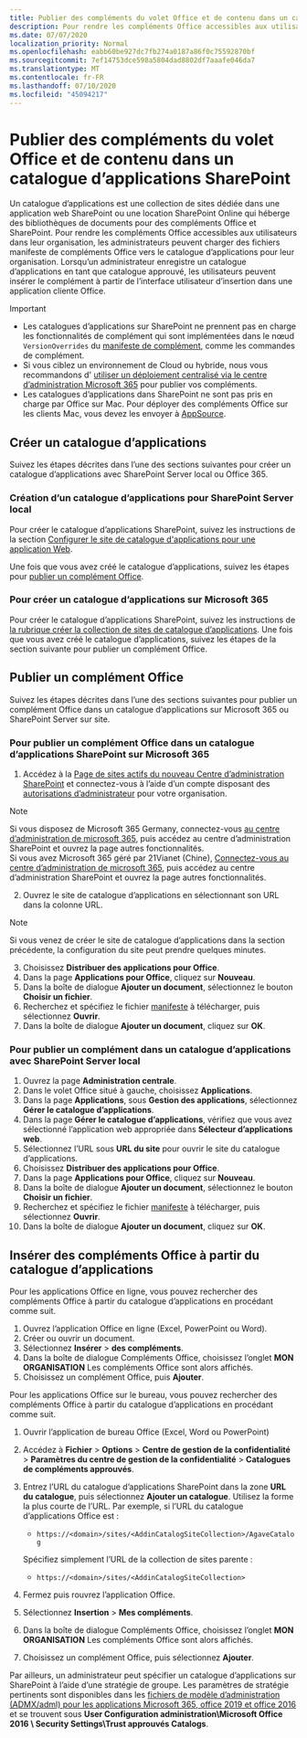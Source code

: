 ```yaml
---
title: Publier des compléments du volet Office et de contenu dans un catalogue d’applications SharePoint
description: Pour rendre les compléments Office accessibles aux utilisateurs, les administrateurs peuvent charger des fichiers manifeste de compléments Office vers le catalogue d’applications pour leur organisation.
ms.date: 07/07/2020
localization_priority: Normal
ms.openlocfilehash: eabb60be927dc7fb274a0187a86f0c75592870bf
ms.sourcegitcommit: 7ef14753dce598a5804dad8802df7aaafe046da7
ms.translationtype: MT
ms.contentlocale: fr-FR
ms.lasthandoff: 07/10/2020
ms.locfileid: "45094217"
---
```

# <a name="publish-task-pane-and-content-add-ins-to-a-sharepoint-app-catalog"></a>Publier des compléments du volet Office et de contenu dans un catalogue d’applications SharePoint

Un catalogue d’applications est une collection de sites dédiée dans une application web SharePoint ou une location SharePoint Online qui héberge des bibliothèques de documents pour des compléments Office et SharePoint. Pour rendre les compléments Office accessibles aux utilisateurs dans leur organisation, les administrateurs peuvent charger des fichiers manifeste de compléments Office vers le catalogue d’applications pour leur organisation. Lorsqu’un administrateur enregistre un catalogue d’applications en tant que catalogue approuvé, les utilisateurs peuvent insérer le complément à partir de l’interface utilisateur d’insertion dans une application cliente Office.

> [!IMPORTANT]
> - Les catalogues d’applications sur SharePoint ne prennent pas en charge les fonctionnalités de complément qui sont implémentées dans le nœud `VersionOverrides` du [manifeste de complément](../develop/add-in-manifests.md), comme les commandes de complément.
> - Si vous ciblez un environnement de Cloud ou hybride, nous vous recommandons d' [utiliser un déploiement centralisé via le centre d’administration Microsoft 365](../publish/centralized-deployment.md) pour publier vos compléments.
> - Les catalogues d’applications dans SharePoint ne sont pas pris en charge par Office sur Mac. Pour déployer des compléments Office sur les clients Mac, vous devez les envoyer à [AppSource](/office/dev/store/submit-to-the-office-store).

## <a name="create-an-app-catalog"></a>Créer un catalogue d’applications

Suivez les étapes décrites dans l’une des sections suivantes pour créer un catalogue d’applications avec SharePoint Server local ou Office 365.

### <a name="to-create-an-app-catalog-for-on-premises-sharepoint-server"></a>Création d’un catalogue d’applications pour SharePoint Server local

Pour créer le catalogue d’applications SharePoint, suivez les instructions de la section [Configurer le site de catalogue d'applications pour une application Web](/sharepoint/administration/manage-the-app-catalog).

Une fois que vous avez créé le catalogue d’applications, suivez les étapes pour [publier un complément Office](#publish-an-office-add-in).

### <a name="to-create-an-app-catalog-on-microsoft-365"></a>Pour créer un catalogue d’applications sur Microsoft 365

Pour créer le catalogue d’applications SharePoint, suivez les instructions de [la rubrique créer la collection de sites de catalogue d’applications](/sharepoint/use-app-catalog#step-1-create-the-app-catalog-site-collection). Une fois que vous avez créé le catalogue d’applications, suivez les étapes de la section suivante pour publier un complément Office.

## <a name="publish-an-office-add-in"></a>Publier un complément Office

Suivez les étapes décrites dans l’une des sections suivantes pour publier un complément Office dans un catalogue d’applications sur Microsoft 365 ou SharePoint Server sur site.

### <a name="to-publish-an-office-add-in-to-a-sharepoint-app-catalog-on-microsoft-365"></a>Pour publier un complément Office dans un catalogue d’applications SharePoint sur Microsoft 365

1. Accédez à la [Page de sites actifs du nouveau Centre d’administration SharePoint](https://admin.microsoft.com/sharepoint?page=siteManagement&modern=true) et connectez-vous à l’aide d’un compte disposant des [autorisations d’administrateur](/sharepoint/sharepoint-admin-role) pour votre organisation.

>[!NOTE]
>Si vous disposez de Microsoft 365 Germany, connectez-vous [au centre d’administration de microsoft 365](https://go.microsoft.com/fwlink/p/?linkid=848041), puis accédez au centre d’administration SharePoint et ouvrez la page autres fonctionnalités. <br>Si vous avez Microsoft 365 géré par 21Vianet (Chine), [Connectez-vous au centre d’administration de microsoft 365](https://go.microsoft.com/fwlink/p/?linkid=850627), puis accédez au centre d’administration SharePoint et ouvrez la page autres fonctionnalités.
 
2. Ouvrez le site de catalogue d’applications en sélectionnant son URL dans la colonne URL. 

>[!NOTE]
>Si vous venez de créer le site de catalogue d’applications dans la section précédente, la configuration du site peut prendre quelques minutes.

3. Choisissez **Distribuer des applications pour Office**.
4. Dans la page **Applications pour Office**, cliquez sur **Nouveau**.
5. Dans la boîte de dialogue **Ajouter un document**, sélectionnez le bouton **Choisir un fichier**.
6. Recherchez et spécifiez le fichier [manifeste](../develop/add-in-manifests.md) à télécharger, puis sélectionnez **Ouvrir**.
7. Dans la boîte de dialogue **Ajouter un document**, cliquez sur **OK**.

### <a name="to-publish-an-add-in-to-an-app-catalog-with-on-premises-sharepoint-server"></a>Pour publier un complément dans un catalogue d’applications avec SharePoint Server local

1. Ouvrez la page **Administration centrale**.
2. Dans le volet Office situé à gauche, choisissez **Applications**.
3. Dans la page **Applications**, sous **Gestion des applications**, sélectionnez **Gérer le catalogue d’applications**.
4. Dans la page **Gérer le catalogue d’applications**, vérifiez que vous avez sélectionné l’application web appropriée dans **Sélecteur d’applications web**.
5. Sélectionnez l’URL sous **URL du site** pour ouvrir le site du catalogue d’applications.
6. Choisissez **Distribuer des applications pour Office**.
7. Dans la page **Applications pour Office**, cliquez sur **Nouveau**.
8. Dans la boîte de dialogue **Ajouter un document**, sélectionnez le bouton **Choisir un fichier**.
9. Recherchez et spécifiez le fichier [manifeste](../develop/add-in-manifests.md) à télécharger, puis sélectionnez **Ouvrir**.
10. Dans la boîte de dialogue **Ajouter un document**, cliquez sur **OK**.

## <a name="insert-office-add-ins-from-the-app-catalog"></a>Insérer des compléments Office à partir du catalogue d’applications

Pour les applications Office en ligne, vous pouvez rechercher des compléments Office à partir du catalogue d’applications en procédant comme suit.

1. Ouvrez l’application Office en ligne (Excel, PowerPoint ou Word).
2. Créer ou ouvrir un document.
3. Sélectionnez **Insérer** > **des compléments**.
4. Dans la boîte de dialogue Compléments Office, choisissez l’onglet **MON ORGANISATION** Les compléments Office sont alors affichés.
5. Choisissez un complément Office, puis **Ajouter**.

Pour les applications Office sur le bureau, vous pouvez rechercher des compléments Office à partir du catalogue d’applications en procédant comme suit.

1. Ouvrir l’application de bureau Office (Excel, Word ou PowerPoint)
2. Accédez à **Fichier** > **Options** > **Centre de gestion de la confidentialité**  >  **Paramètres du centre de gestion de la confidentialité** > **Catalogues de compléments approuvés**.
3. Entrez l’URL du catalogue d’applications SharePoint dans la zone **URL du catalogue**, puis sélectionnez **Ajouter un catalogue**.
    Utilisez la forme la plus courte de l’URL. Par exemple, si l’URL du catalogue d’applications Office est :
    - `https://<domain>/sites/<AddinCatalogSiteCollection>/AgaveCatalog`
    
    Spécifiez simplement l’URL de la collection de sites parente :
    - `https://<domain>/sites/<AddinCatalogSiteCollection>`
4. Fermez puis rouvrez l’application Office.
5. Sélectionnez **Insertion** > **Mes compléments**.
4. Dans la boîte de dialogue Compléments Office, choisissez l’onglet **MON ORGANISATION** Les compléments Office sont alors affichés.
5. Choisissez un complément Office, puis sélectionnez **Ajouter**.

Par ailleurs, un administrateur peut spécifier un catalogue d’applications sur SharePoint à l’aide d’une stratégie de groupe. Les paramètres de stratégie pertinents sont disponibles dans les [fichiers de modèle d’administration (ADMX/adml) pour les applications Microsoft 365, office 2019 et office 2016](https://www.microsoft.com/download/details.aspx?id=49030) et se trouvent sous **User Configuration administration\Microsoft Office 2016 \ Security Settings\Trust approuvés Catalogs**.
